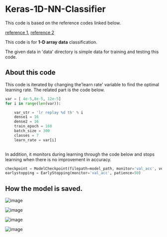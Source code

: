 # Keras-1D-NN-Classifier

This code is based on the reference codes linked below.

[reference 1](https://keras.io/getting_started/intro_to_keras_for_researchers/), [reference 2](https://www.linkedin.com/pulse/multi-task-supervised-unsupervised-learning-code-ibrahim-sobh-phd/)

This code is for **1-D array data** classification.

The given data in 'data' directory is simple data for training and testing this code.

## About this code

This code is iterated by changing the'learn rate' variable to find the optimal learning rate.
The related part is the code below.

```python
var = [ 4e-5,8e-5, 12e-5]
for i in range(len(var)):

    var_str = 'lr replay %d th' % i
    dense1 = 16
    dense2 = 16
    train_epoch = 160
    batch_size = 300
    classes = 7
    learn_rate = var[i]
    
```

In addition, it monitors during learning through the code below and stops learning when there is no improvement in accuracy.
```python
checkpoint = ModelCheckpoint(filepath=model_path, monitor='val_acc', verbose=1, save_best_only=True, mode='auto', period=1)
earlystopping = EarlyStopping(monitor='val_acc', patience=50)
```
## How the model is saved.

![image](https://user-images.githubusercontent.com/71545160/117923585-40630c80-b32f-11eb-99fd-e6cc752835e2.png)

![image](https://user-images.githubusercontent.com/71545160/117923568-33deb400-b32f-11eb-9041-c4bfc14a5e4e.png)

![image](https://user-images.githubusercontent.com/71545160/117923512-1ad60300-b32f-11eb-9d4a-144446eb0e21.png)

![image](https://user-images.githubusercontent.com/71545160/117923537-26292e80-b32f-11eb-9748-f14e4e1756fc.png)


